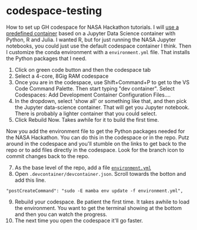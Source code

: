 # codespace-testing

How to set up GH codespace for NASA Hackathon tutorials. I will [use a predefined container](https://docs.github.com/en/codespaces/setting-up-your-project-for-codespaces/configuring-codespaces-for-your-project#using-a-predefined-container-configuration) based on a Jupyter Data Science container with Python, R and Julia. I wanted R, but for just running the NASA Jupyter notebooks, you could just use the default codespace container I think. Then I customize the conda environment with a `environment.yml` file. That installs the Python packages that I need.

1. Click on green code button and then the codespace tab
2. Select a 4-core, 8Gig RAM codespace
3. Once you are in the codespace, use Shift+Command+P to get to the  VS Code Command Palette. Then start typing "dev container". Select Codespaces: Add Development Container Configuration Files....
4. In the dropdown, select 'show all' or something like that, and then pick the Jupyter data-science container. That will get you Jupyter notebook. There is probably a lighter container that you could select.
5. Click Rebuild Now. Takes awhile for it to build the first time.

Now you add the environment file to get the Python packages needed for the NASA Hackathon. You can do this in the codespace or in the repo. Putz around in the codespace and you'll stumble on the links to get back to the repo or to add files directly in the codespace. Look for the branch icon to commit changes back to the repo.

7. As the base level of the repo, add a file [`environment.yml`](https://github.com/Openscapes/codespace-testing/blob/main/environment.yml)
8. Open `.devcontainer/devcontainer.json`. Scroll towards the botton and add this line.
```
"postCreateCommand": "sudo -E mamba env update -f environment.yml",
```

9. Rebuild your codespace. Be patient the first time. It takes awhile to load the environment. You want to get the terminal showing at the bottom and then you can watch the progress.
10. The next time you open the codespace it'll go faster.
